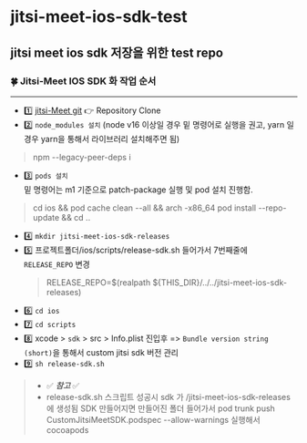 # jitsi-meet-ios-sdk-test  

## jitsi meet ios sdk 저장을 위한 test repo  

### 🍀 Jitsi-Meet IOS SDK 화 작업 순서
---
- 1️⃣ [jitsi-Meet git](https://github.com/jitsi/jitsi-meet) 👉 Repository Clone
- 2️⃣ `node_modules 설치` 
(node v16 이상일 경우 밑 명령어로 실행을 권고, yarn 일경우 yarn을 통해서 라이브러리 설치해주면 됨)<br>
> npm --legacy-peer-deps i <br>
- 3️⃣ `pods 설치`<br>
밑 명령어는 m1 기준으로 patch-package 실행 및 pod 설치 진행함.<br>
> cd ios && pod cache clean --all && arch -x86_64 pod install --repo-update && cd ..<br>
- 4️⃣ `mkdir jitsi-meet-ios-sdk-releases`<br>
- 5️⃣ 프로젝트폴더/ios/scripts/release-sdk.sh 들어가서 7번째줄에 `RELEASE_REPO` 변경<br>
  > RELEASE_REPO=$(realpath ${THIS_DIR}/../../jitsi-meet-ios-sdk-releases)
- 6️⃣ `cd ios` 
- 7️⃣ `cd scripts` 
- 8️⃣ xcode > `sdk` > src > Info.plist 진입후 => `Bundle version string (short)`을 통해서 custom jitsi sdk 버전 관리
- 9️⃣ `sh release-sdk.sh`

> - ✅ **_참고_** ✅  
> - release-sdk.sh 스크립트 성공시 sdk 가 /jitsi-meet-ios-sdk-releases 에 생성됨
> SDK 만들어지면 만들어진 폴더 들어가서 pod trunk push CustomJitsiMeetSDK.podspec --allow-warnings 실행해서 cocoapods 
